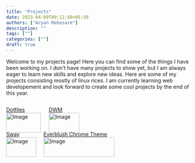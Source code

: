 ```yaml
---
title: "Projects"
date: 2023-04-09T09:11:50+05:30
authors: ["Aryan Mehesare"]
description: ""
tags: [""]
categories: [""]
draft: true
---
```


Welcome to my projects page! Here you can find some of the things I have been working on. I don't have many projects to show yet, but I am always eager to learn new skills and explore new ideas. Here are some of my projects consisting mostly of linux rices. I am currently learning web developement and look forward to create some cool projects by the end of this year.

<div class="container" style="display: flex; flex-direction: column">
<div class="top" style="display: flex">
<div class="one">

[Dotfiles](https://www.github.com/mortal22soul/dotfiles)
<img src="/images/nord_rice.png" alt="Image" width=90%>

</div>
<div class="two">

[DWM](https://www.github.com/mortal22soul/suckless-tools)
<img src="/images/chadwm_eww.png" alt="Image" width=90%>

</div>
</div>
<div class="bottom" style="display: flex">
<div class="three">

[Sway](https://www.github.com/mortal22soul/wayland-dotfiles)
<img src="/images/sway.png" alt="Image" width=90%>

</div>
<div class="four">

[Everblush Chrome Theme](https://www.github.com/everblush/chromium)
<img src="/images/Everblush.png" alt="Image" width=90%>

</div>
</div>
</div>
